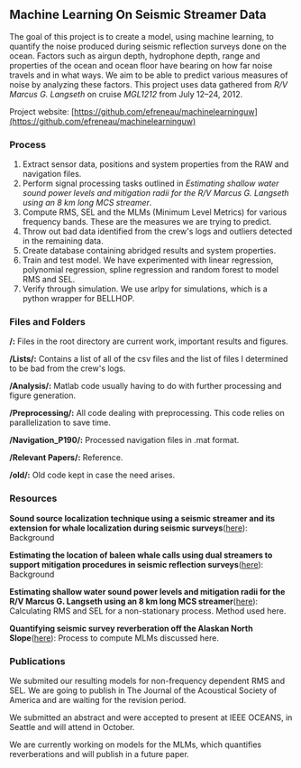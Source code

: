 ## Machine Learning On Seismic Streamer Data ##

The goal of this project is to create a model, using machine learning, to quantify the noise produced during seismic reflection surveys done on the ocean. Factors such as airgun depth, hydrophone depth, range and properties of the ocean and ocean floor have bearing on how far noise travels and in what ways. We aim to be able to predict various measures of noise by analyzing these factors. This project uses data gathered from *R/V Marcus G. Langseth* on cruise *MGL1212* from July 12–24, 2012.

Project website: ​[https://github.com/efreneau/machinelearninguw](https://github.com/efreneau/machinelearninguw)

### Process ###
1. Extract sensor data, positions and system properties from the RAW and navigation files.
2. Perform signal processing tasks outlined in *Estimating shallow water sound power levels and mitigation
radii for the R/V Marcus G. Langseth using an 8 km long MCS
streamer*.
3. Compute RMS, SEL and the MLMs (Minimum Level Metrics) for various frequency bands. These are the measures we are trying to predict.
4. Throw out bad data identified from the crew's logs and outliers detected in the remaining data.
5. Create database containing abridged results and system properties.
6. Train and test model. We have experimented with linear regression, polynomial regression, spline regression and random forest to model RMS and SEL.
7. Verify through simulation. We use arlpy for simulations, which is a python wrapper for BELLHOP.

### Files and Folders ###
**/:** Files in the root directory are current work, important results and figures.

**/Lists/:** Contains a list of all of the csv files and the list of files I determined to be bad from the crew's logs.

**/Analysis/:** Matlab code usually having to do with further processing and figure generation.

**/Preprocessing/:** All code dealing with preprocessing. This code relies on parallelization to save time.

**/Navigation_P190/:** Processed navigation files in .mat format.

**/Relevant Papers/:** Reference.

**/old/:** Old code kept in case the need arises.

### Resources ###
**Sound source localization technique using a seismic streamer
and its extension for whale localization during seismic surveys**([here](https://github.com/efreneau/machinelearninguw/blob/master/Relevant%20Papers/Abadi_et_al_2015.pdf)): Background

**Estimating the location of baleen whale calls
using dual streamers to support mitigation
procedures in seismic reflection surveys**([here](https://github.com/efreneau/machinelearninguw/blob/master/Relevant%20Papers/Abadi_et_al_2017.pdf)): Background

**Estimating shallow water sound power levels and mitigation
radii for the R/V Marcus G. Langseth using an 8 km long MCS
streamer**([here](https://github.com/efreneau/machinelearninguw/blob/master/Relevant%20Papers/Crone_et%20al_2014_Estimating%20shallow%20water%20sound%20power%20levels%20and%20mitigation.pdf)): Calculating RMS and SEL for a non-stationary process. Method used here.

**Quantifying seismic survey reverberation off the Alaskan North Slope**([here](https://github.com/efreneau/Machine-Learning-On-Seismic-Streamer-Data/blob/master/Relevant%20Papers/Guerra_Thode_et%20al_2011_read.pdf)): Process to compute MLMs discussed here.

### Publications ###
We submited our resulting models for non-frequency dependent RMS and SEL. We are going to publish in The Journal of the Acoustical Society of America and are waiting for the revision period.

We submitted an abstract and were accepted to present at IEEE OCEANS, in Seattle and will attend in October.

We are currently working on models for the MLMs, which quantifies reverberations and will publish in a future paper.
